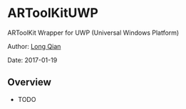 ARToolKitUWP
===
ARToolKit Wrapper for UWP (Universal Windows Platform)

Author: [Long Qian](https://longqian.me/aboutme)

Date: 2017-01-19

## Overview

- TODO
